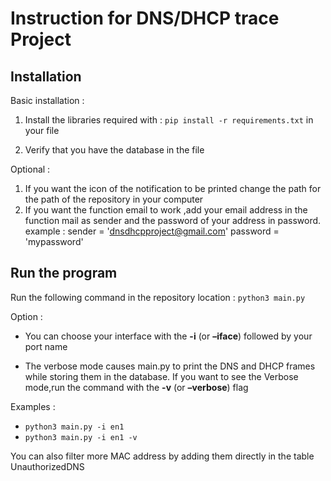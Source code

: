 Instruction for DNS/DHCP trace Project
================

## Installation

Basic installation : 
1. Install the libraries required with : `pip install
-r requirements.txt` in your file

2. Verify that you have the database in the file
   
Optional : 
1. If you want the icon of the notification to be printed change the path for the path of the repository in your computer
2. If you want the function email to work ,add your email address in the function mail as sender and the password of your address in password.  
example : sender = 'dnsdhcpproject@gmail.com' password = 'mypassword'


## Run the program

Run the following command in the repository location : `python3 main.py`

Option :
* You can choose your interface with the **-i** (or **–iface**) followed
by your port name

* The verbose mode causes main.py to print the DNS and DHCP frames while
storing them in the database. If you want to see the Verbose mode,run
the command with the **-v** (or **–verbose**) flag

Examples :
* `python3 main.py -i en1`  
* `python3 main.py -i en1 -v`

You can also filter more MAC address by adding them directly in the table
UnauthorizedDNS
